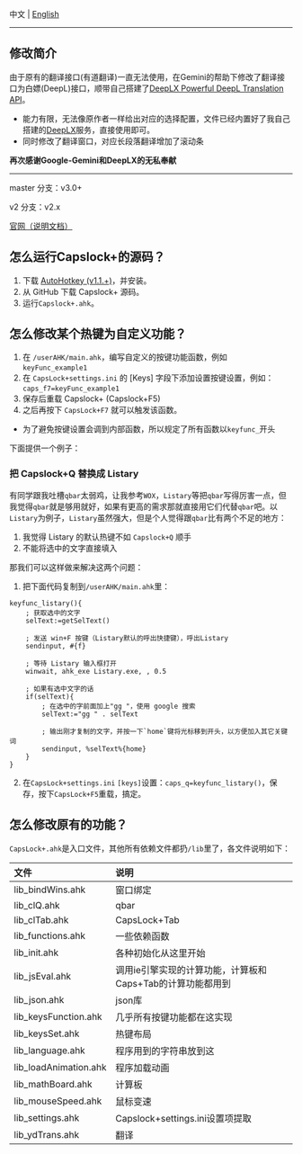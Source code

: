 中文 | [English](readme_en.md) 

---

## 修改简介
由于原有的翻译接口(有道翻译)一直无法使用，在Gemini的帮助下修改了翻译接口为白嫖(DeepL)接口，顺带自己搭建了[DeepLX Powerful DeepL Translation API](https://deeplx.owo.network)。

- 能力有限，无法像原作者一样给出对应的选择配置，文件已经内置好了我自己搭建的[DeepLX](https://zhjwork.online/2024/04/30/deeplx%e7%99%bd%e5%ab%96%e6%9c%8d%e5%8a%a1/)服务，直接使用即可。
- 同时修改了翻译窗口，对应长段落翻译增加了滚动条

**再次感谢Google-Gemini和DeepLX的无私奉献**

---



master 分支：v3.0+

v2 分支：v2.x

[官网（说明文档）](https://capslox.com/capslock-plus/)


## 怎么运行Capslock+的源码？
1. 下载 [AutoHotkey (v1.1.+)](http://www.ahkscript.org/)，并安装。
2. 从 GitHub 下载 Capslock+ 源码。
3. 运行`Capslock+.ahk`。

## 怎么修改某个热键为自定义功能？
1. 在 `/userAHK/main.ahk`，编写自定义的按键功能函数，例如 `keyFunc_example1`
2. 在 `CapsLock+settings.ini` 的 [Keys] 字段下添加设置按键设置，例如：
    `caps_f7=keyFunc_example1`
3. 保存后重载 Capslock+ (Capslock+F5)
4. 之后再按下 `CapsLock+F7` 就可以触发该函数。

* 为了避免按键设置会调到内部函数，所以规定了所有函数以`keyfunc_`开头

下面提供一个例子：

### 把 Capslock+Q 替换成 Listary
有同学跟我吐槽`qbar`太弱鸡，让我参考`WOX`，`Listary`等把`qbar`写得厉害一点，但我觉得`qbar`就是够用就好，如果有更高的需求那就直接用它们代替`qbar`吧。以`Listary`为例子，`Listary`虽然强大，但是个人觉得跟`qbar`比有两个不足的地方：

1. 我觉得 Listary 的默认热键不如 `Capslock+Q` 顺手
2. 不能将选中的文字直接填入

那我们可以这样做来解决这两个问题：

1. 把下面代码复制到`/userAHK/main.ahk`里：
```ahk
keyfunc_listary(){
    ; 获取选中的文字
    selText:=getSelText()

    ; 发送 win+F 按键（Listary默认的呼出快捷键），呼出Listary
    sendinput, #{f}

    ; 等待 Listary 输入框打开
    winwait, ahk_exe Listary.exe, , 0.5

    ; 如果有选中文字的话
    if(selText){
        ; 在选中的字前面加上"gg "，使用 google 搜索
        selText:="gg " . selText

        ; 输出刚才复制的文字，并按一下`home`键将光标移到开头，以方便加入其它关键词
        sendinput, %selText%{home}
    }
}
```

2. 在`CapsLock+settings.ini` `[keys]`设置：`caps_q=keyfunc_listary()`，保存，按下`CapsLock+F5`重载，搞定。

## 怎么修改原有的功能？
`CapsLock+.ahk`是入口文件，其他所有依赖文件都扔`/lib`里了，各文件说明如下：

|文件|说明|
|:---|:---|
|lib_bindWins.ahk|窗口绑定|
|lib_clQ.ahk|qbar|
|lib_clTab.ahk|CapsLock+Tab|
|lib_functions.ahk|一些依赖函数|
|lib_init.ahk|各种初始化从这里开始|
|lib_jsEval.ahk|调用ie引擎实现的计算功能，计算板和Caps+Tab的计算功能都用到|
|lib_json.ahk|json库|
|lib_keysFunction.ahk|几乎所有按键功能都在这实现|
|lib_keysSet.ahk|热键布局|
|lib_language.ahk|程序用到的字符串放到这|
|lib_loadAnimation.ahk|程序加载动画|
|lib_mathBoard.ahk|计算板|
|lib_mouseSpeed.ahk|鼠标变速|
|lib_settings.ahk|Capslock+settings.ini设置项提取|
|lib_ydTrans.ahk|翻译|

